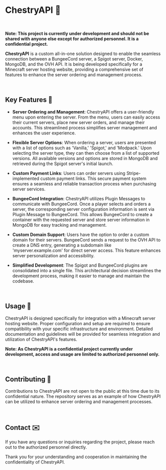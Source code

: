 # ChestryAPI 🚀

<br/>

**Note: This project is currently under development and should not be shared with anyone else except for authorized personnel. It is a confidential project.**

**ChestryAPI** is a custom all-in-one solution designed to enable the seamless connection between a BungeeCord server, a Spigot server, Docker, MongoDB, and the OVH API. It is being developed specifically for a Minecraft server hosting website, providing a comprehensive set of features to enhance the server ordering and management process.

<br/>

## Key Features 🌟

- **Server Ordering and Management**: ChestryAPI offers a user-friendly menu upon entering the server. From the menu, users can easily access their current servers, place new server orders, and manage their accounts. This streamlined process simplifies server management and enhances the user experience.

- **Flexible Server Options**: When ordering a server, users are presented with a list of options such as 'Vanilla,' 'Spigot,' and 'Modpack.' Upon selecting the server type, they can then choose from a list of supported versions. All available versions and options are stored in MongoDB and retrieved during the Spigot server's initial launch.

- **Custom Payment Links**: Users can order servers using Stripe-implemented custom payment links. This secure payment system ensures a seamless and reliable transaction process when purchasing server services.

- **BungeeCord Integration**: ChestryAPI utilizes Plugin Messages to communicate with BungeeCord. Once a player selects and orders a server, the corresponding server configuration information is sent via Plugin Message to BungeeCord. This allows BungeeCord to create a container with the requested server and store server information in MongoDB for easy tracking and management.

- **Custom Domain Support**: Users have the option to order a custom domain for their servers. BungeeCord sends a request to the OVH API to create a DNS entry, generating a subdomain like 'myserver.example.com' for direct server access. This feature enhances server personalization and accessibility.

- **Simplified Development**: The Spigot and BungeeCord plugins are consolidated into a single file. This architectural decision streamlines the development process, making it easier to manage and maintain the codebase.

<br/>

## Usage 📝

ChestryAPI is designed specifically for integration with a Minecraft server hosting website. Proper configuration and setup are required to ensure compatibility with your specific infrastructure and environment. Detailed documentation and guidelines will be provided for seamless integration and utilization of ChestryAPI's features.

**Note: As ChestryAPI is a confidential project currently under development, access and usage are limited to authorized personnel only.**

<br/>

## Contributing 🤝

Contributions to ChestryAPI are not open to the public at this time due to its confidential nature. The repository serves as an example of how ChestryAPI can be utilized to enhance server ordering and management processes.

<br/>

## Contact ✉️

If you have any questions or inquiries regarding the project, please reach out to the authorized personnel directly.

Thank you for your understanding and cooperation in maintaining the confidentiality of ChestryAPI.
